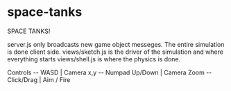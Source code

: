 # space-tanks
SPACE TANKS!

server.js only broadcasts new game object messeges. The entire simulation is done client side.
views/sketch.js is the driver of the simulation and where everything starts
views/shell.js is where the physics is done.

Controls 
-- WASD | Camera x,y 
-- Numpad Up/Down | Camera Zoom
-- Click/Drag | Aim / Fire
